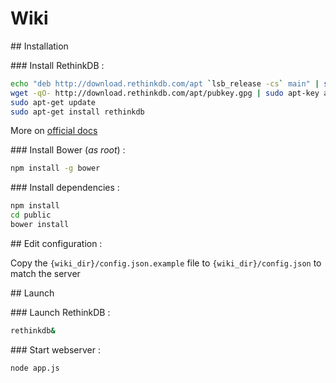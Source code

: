 # Wiki

## Installation

### Install RethinkDB :

```sh
echo "deb http://download.rethinkdb.com/apt `lsb_release -cs` main" | sudo tee /etc/apt/sources.list.d/rethinkdb.list
wget -qO- http://download.rethinkdb.com/apt/pubkey.gpg | sudo apt-key add -
sudo apt-get update
sudo apt-get install rethinkdb
```

More on [official docs](http://www.rethinkdb.com/docs/install/debian/)

### Install Bower (*as root*) :

```sh
npm install -g bower
```

### Install dependencies :

```sh
npm install
cd public
bower install
```

## Edit configuration :

Copy the `{wiki_dir}/config.json.example` file to `{wiki_dir}/config.json` to match the server

## Launch

### Launch RethinkDB :

```sh
rethinkdb&
```

### Start webserver :

```sh
node app.js
```

